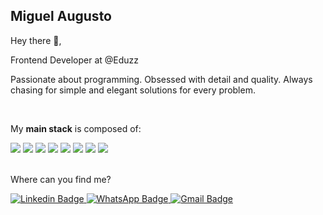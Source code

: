 ## Miguel Augusto

Hey there :wave:,

Frontend Developer at @Eduzz

Passionate about programming. Obsessed with detail and quality. Always chasing for simple and elegant solutions for every problem.

<br />

My **main stack** is composed of:

<div>
  <img src=https://img.shields.io/badge/JavaScript-F7DF1E?style=for-the-badge&logo=javascript&logoColor=black />
  <img src=https://img.shields.io/badge/TypeScript-007ACC?style=for-the-badge&logo=typescript&logoColor=white />
  <img src=https://img.shields.io/badge/React-61dafb?style=for-the-badge&logo=react&logoColor=333333 />
  <img src=https://img.shields.io/badge/React_Native-61dafb?style=for-the-badge&logo=react&logoColor=333333 />
  <img src=https://img.shields.io/badge/next.js-000000?style=for-the-badge&logo=next.js&logoColor=white />
  <img src=https://img.shields.io/badge/Jest-c21325?style=for-the-badge&logo=jest&logoColor=white />
  <img src=https://img.shields.io/badge/Styled_Components-212121?style=for-the-badge&logo=styled-components&logoColor=white />
  <img src=https://img.shields.io/badge/Node.js-43853D?style=for-the-badge&logo=node.js&logoColor=white />
</div>
<br />

Where can you find me?

<div>
  <a href="https://www.linkedin.com/in/miguel-augusto/?locale=en_US" rel="nofollow">
    <img 
      src="https://img.shields.io/badge/LinkedIn-0077B5?style=for-the-badge&logo=linkedin&logoColor=white" 
      alt="Linkedin Badge" 
      style="max-width:100%;"
    />
  </a>

  <a href="https://api.whatsapp.com/send?phone=5511942580851" rel="nofollow">
    <img 
      src="https://img.shields.io/badge/WhatsApp-25D366?style=for-the-badge&logo=whatsapp&logoColor=white" 
      alt="WhatsApp Badge" 
      style="max-width:100%;"
    />
  </a>

  <a href="mailto:miguel.freitas.dev@gmail.com" rel="nofollow">
    <img 
      src="https://img.shields.io/badge/Gmail-D14836?style=for-the-badge&logo=gmail&logoColor=white" 
      alt="Gmail Badge" 
      style="max-width:100%;"
    />
  </a>
</div>